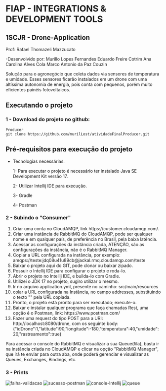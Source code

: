 # FIAP - INTEGRATIONS & DEVELOPMENT TOOLS
## 1SCJR - Drone-Application
Prof: Rafael Thomazeli Mazzucato

-Desenvolvido por:
Murillo Lopes Fernandes
Eduardo Freire Cotrim
Ana Carolina Alves Cola
Marco Antonio da Paz Couzin

Solução para o agronegócio que coleta dados via sensores de temperatura e umidade. Esses sensores ficarão instalados em um drone com uma altíssima autonomia
de energia, pois conta com pequenos, porém muito eficientes painéis fotovoltaicos.

## Executando o projeto


### 1 - Download do projeto no github:

```
Producer
git clone https://github.com/murilLost/atividadeFinalProducer.git
```

##  Pré-requisitos para execução do projeto

- Tecnologias necessárias.

  1- Para executar o projeto é necessário ter instalado Java SE Development Kit versão 17.

  2- Utilizar Intellij IDE para execução.

  3- Gradle

  4- Postman

### 2 - Subindo o "Consumer" 

<ol>
  <li>Criar uma conta no CloudAMQP, link https://customer.cloudamqp.com/.</li>
  <li>Criar uma instância de RabbitMQ do CloudAMQP, pode ser qualquer nome e em qualquer país, de preferência no Brasil, pela baixa latência.</li>
  <li>Acessar as configurações da instância criada, ATENÇÃO, são as configurações da instância, não é o RabbitMQ Manager.</li>
  <li>Copiar a URL configurada na instância, por exemplo: amqps://teste:jdq08u41u89cb@jackal.rmq.cloudamqp.com/teste</li>
  <li>Baixar o projeto aqui do GIT, pode clonar ou baixar zipado.</li>
  <li>Possuir o Intellij IDE para configurar o projeto e roda-lo.</li>
  <li>Abrir o projeto no Intellij IDE, e builda-lo com Gradle.</li>
  <li>Utilizei o JDK 17 no projeto, sugiro utilizar o mesmo.</li>
  <li>Ir no arquivo application.yml, presente no caminho: src/main/resources</li>
  <li>colar a URL configurada na Instância, no campo addresses, substituindo o texto "<digite-aqui-a-URL>" pela URL copiada.</li>
  <li>Pronto, o projeto está pronto para ser executado; execute-o.</li>
  <li>Baixar e instalar qualquer programa que faça chamadas Rest, uma opção é o Postman, link: https://www.postman.com/</li>
  <li>Fazer uma request do tipo POST para a URI: http://localhost:8080/drone, com os seguinte body: {"idDrone":1,"latitude":90,"longitude":-180,"temperatura":40,"umidade":20,"rastreamento":true}</li>
</ol>  
  
Para acessar o console do RabbitMQ e visualizar a sua Queue(fila), basta ir na instância criada no CloudAMQP e clicar na opção "RabbitMQ Manager", que irá te enviar para outra aba, onde poderá gerenciar e visualizar as Queues, Exchanges, Bindings, etc.
  
  
### 3 - Prints 
![falha-validacao](https://user-images.githubusercontent.com/63795081/205514624-50f5a908-9d9a-4974-9285-b712d99de581.JPG)
![sucesso-postman](https://user-images.githubusercontent.com/63795081/205514638-6aa93304-8129-41e6-9ef0-b264f2363e84.JPG)
![console-Intellij](https://user-images.githubusercontent.com/63795081/205514639-3e8f11e5-5d1a-4b92-a654-9b73ac808e91.JPG)
![queue](https://user-images.githubusercontent.com/63795081/205514641-271c3776-9223-4be0-80e9-c0d131ceb284.JPG)
